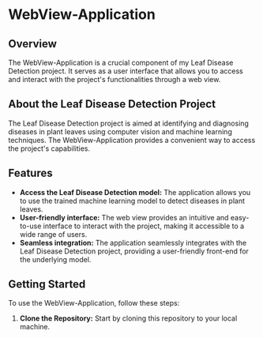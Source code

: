 # WebView-Application

## Overview
The WebView-Application is a crucial component of my Leaf Disease Detection project. It serves as a user interface that allows you to access and interact with the project's functionalities through a web view. 

## About the Leaf Disease Detection Project
The Leaf Disease Detection project is aimed at identifying and diagnosing diseases in plant leaves using computer vision and machine learning techniques. The WebView-Application provides a convenient way to access the project's capabilities.

## Features
- **Access the Leaf Disease Detection model:** The application allows you to use the trained machine learning model to detect diseases in plant leaves.
- **User-friendly interface:** The web view provides an intuitive and easy-to-use interface to interact with the project, making it accessible to a wide range of users.
- **Seamless integration:** The application seamlessly integrates with the Leaf Disease Detection project, providing a user-friendly front-end for the underlying model.

## Getting Started
To use the WebView-Application, follow these steps:

1. **Clone the Repository:** Start by cloning this repository to your local machine.
   
